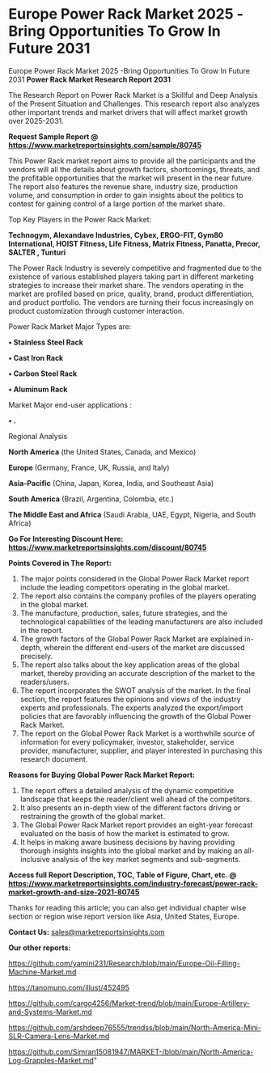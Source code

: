 # Europe Power Rack Market 2025 -Bring Opportunities To Grow In Future 2031
Europe Power Rack Market 2025 -Bring Opportunities To Grow In Future 2031
<strong>Power Rack Market Research Report 2031</strong>

The Research Report on Power Rack Market is a Skillful and Deep Analysis of the Present Situation and Challenges. This research report also analyzes other important trends and market drivers that will affect market growth over 2025-2031.

<strong>Request Sample Report @ <a href=https://www.marketreportsinsights.com/sample/80745>https://www.marketreportsinsights.com/sample/80745</a></strong>

This Power Rack market report aims to provide all the participants and the vendors will all the details about growth factors, shortcomings, threats, and the profitable opportunities that the market will present in the near future. The report also features the revenue share, industry size, production volume, and consumption in order to gain insights about the politics to contest for gaining control of a large portion of the market share.

Top Key Players in the Power Rack Market:

<strong>Technogym, Alexandave Industries, Cybex, ERGO-FIT, Gym80 International, HOIST Fitness, Life Fitness, Matrix Fitness, Panatta, Precor, SALTER , Tunturi</strong>

The Power Rack Industry is severely competitive and fragmented due to the existence of various established players taking part in different marketing strategies to increase their market share. The vendors operating in the market are profiled based on price, quality, brand, product differentiation, and product portfolio. The vendors are turning their focus increasingly on product customization through customer interaction.

Power Rack Market Major Types are:

<strong>• Stainless Steel Rack

• Cast Iron Rack

• Carbon Steel Rack

• Aluminum Rack</strong>

Market Major end-user applications :

<strong>• .</strong>

Regional Analysis

</u><strong><b>North America</b></strong> (the United States, Canada, and Mexico)

<strong><b>Europe </b></strong>(Germany, France, UK, Russia, and Italy)

<strong><b>Asia-Pacific</b></strong> (China, Japan, Korea, India, and Southeast Asia)

<strong><b>South America</b></strong> (Brazil, Argentina, Colombia, etc.)

<strong><b>The Middle East and Africa</b></strong> (Saudi Arabia, UAE, Egypt, Nigeria, and South Africa)

<strong>Go For Interesting Discount Here: <a href=https://www.marketreportsinsights.com/discount/80745>https://www.marketreportsinsights.com/discount/80745</a></strong>

<strong>Points Covered in The Report:</strong>
<ol>
  <li>The major points considered in the Global Power Rack Market report include the leading competitors operating in the global market.</li>
  <li>The report also contains the company profiles of the players operating in the global market.</li>
  <li>The manufacture, production, sales, future strategies, and the technological capabilities of the leading manufacturers are also included in the report.</li>
  <li>The growth factors of the Global Power Rack Market are explained in-depth, wherein the different end-users of the market are discussed precisely.</li>
  <li>The report also talks about the key application areas of the global market, thereby providing an accurate description of the market to the readers/users.</li>
  <li>The report incorporates the SWOT analysis of the market. In the final section, the report features the opinions and views of the industry experts and professionals. The experts analyzed the export/import policies that are favorably influencing the growth of the Global Power Rack Market.</li>
  <li>The report on the Global Power Rack Market is a worthwhile source of information for every policymaker, investor, stakeholder, service provider, manufacturer, supplier, and player interested in purchasing this research document.</li>
</ol>
<strong>Reasons for Buying Global Power Rack Market Report:</strong>

<ol>
  <li>The report offers a detailed analysis of the dynamic competitive landscape that keeps the reader/client well ahead of the competitors.</li>
  <li>It also presents an in-depth view of the different factors driving or restraining the growth of the global market.</li>
  <li>The Global Power Rack Market report provides an eight-year forecast evaluated on the basis of how the market is estimated to grow.</li>
  <li>It helps in making aware business decisions by having providing thorough insights insights into the global market and by making an all-inclusive analysis of the key market segments and sub-segments.</li>
</ol>
<strong>Access full Report Description, TOC, Table of Figure, Chart, etc. @ <a href=https://www.marketreportsinsights.com/industry-forecast/power-rack-market-growth-and-size-2021-80745>https://www.marketreportsinsights.com/industry-forecast/power-rack-market-growth-and-size-2021-80745</a></strong>


Thanks for reading this article; you can also get individual chapter wise section or region wise report version like Asia, United States, Europe.

<strong>Contact Us:</strong>
sales@marketreportsinsights.com

<strong>Our other reports:</strong>

<a href=https://github.com/yamini231/Research/blob/main/Europe-Oil-Filling-Machine-Market.md>https://github.com/yamini231/Research/blob/main/Europe-Oil-Filling-Machine-Market.md</a>

<a href=https://tanomuno.com/illust/452495>https://tanomuno.com/illust/452495</a>

<a href=https://github.com/cargo4256/Market-trend/blob/main/Europe-Artillery-and-Systems-Market.md>https://github.com/cargo4256/Market-trend/blob/main/Europe-Artillery-and-Systems-Market.md</a>

<a href=https://github.com/arshdeep76555/trendss/blob/main/North-America-Mini-SLR-Camera-Lens-Market.md>https://github.com/arshdeep76555/trendss/blob/main/North-America-Mini-SLR-Camera-Lens-Market.md</a>

<a href=https://github.com/Simran15081947/MARKET-/blob/main/North-America-Log-Grapples-Market.md>https://github.com/Simran15081947/MARKET-/blob/main/North-America-Log-Grapples-Market.md</a>"
